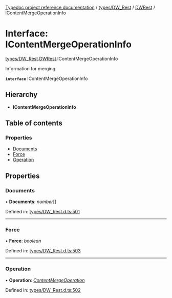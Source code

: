 [Typedoc project reference documentation](../README.md) / [types/DW_Rest](../modules/types_dw_rest.md) / [DWRest](../modules/types_dw_rest.dwrest.md) / IContentMergeOperationInfo

# Interface: IContentMergeOperationInfo

[types/DW_Rest](../modules/types_dw_rest.md).[DWRest](../modules/types_dw_rest.dwrest.md).IContentMergeOperationInfo

Information for merging

**`interface`** IContentMergeOperationInfo

## Hierarchy

* **IContentMergeOperationInfo**

## Table of contents

### Properties

- [Documents](types_dw_rest.dwrest.icontentmergeoperationinfo.md#documents)
- [Force](types_dw_rest.dwrest.icontentmergeoperationinfo.md#force)
- [Operation](types_dw_rest.dwrest.icontentmergeoperationinfo.md#operation)

## Properties

### Documents

• **Documents**: *number*[]

Defined in: [types/DW_Rest.d.ts:501](https://github.com/DocuWare/REST-Sample-TS/blob/6f07cff/src/types/DW_Rest.d.ts#L501)

___

### Force

• **Force**: *boolean*

Defined in: [types/DW_Rest.d.ts:503](https://github.com/DocuWare/REST-Sample-TS/blob/6f07cff/src/types/DW_Rest.d.ts#L503)

___

### Operation

• **Operation**: [*ContentMergeOperation*](../enums/types_dw_rest.dwrest.contentmergeoperation.md)

Defined in: [types/DW_Rest.d.ts:502](https://github.com/DocuWare/REST-Sample-TS/blob/6f07cff/src/types/DW_Rest.d.ts#L502)
